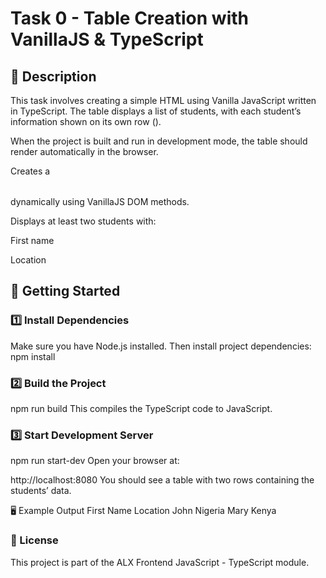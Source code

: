 # Task 0 - Table Creation with VanillaJS & TypeScript
## 📜 Description
  This task involves creating a simple HTML <table> using Vanilla JavaScript written in TypeScript.
The table displays a list of students, with each student’s information shown on its own row (<tr>).

When the project is built and run in development mode, the table should render automatically in the browser.



Creates a <table> dynamically using VanillaJS DOM methods.

Displays at least two students with:

First name

Location

## 🚀 Getting Started
### 1️⃣ Install Dependencies
Make sure you have Node.js installed.
Then install project dependencies:
npm install

### 2️⃣ Build the Project
npm run build
This compiles the TypeScript code to JavaScript.

### 3️⃣ Start Development Server

npm run start-dev
Open your browser at:

http://localhost:8080
You should see a table with two rows containing the students’ data.

🖥 Example Output
First Name	Location
John	Nigeria
Mary	Kenya

### 📜 License
This project is part of the ALX Frontend JavaScript - TypeScript module.


